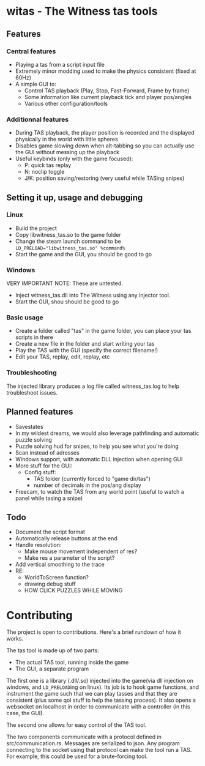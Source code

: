 # witas - The Witness tas tools

## Features
### Central features
- Playing a tas from a script input file
- Extremely minor modding used to make the physics consistent (fixed at 60Hz)
- A simple GUI to:
    - Control TAS playback (Play, Stop, Fast-Forward, Frame by frame)
    - Some information like current playback tick and player pos/angles
    - Various other configuration/tools

### Additionnal features
- During TAS playback, the player position is recorded and the displayed physically in the world with little spheres
- Disables game slowing down when alt-tabbing so you can actually use the GUI without messing up the playback
- Useful keybinds (only with the game focused):
    - P: quick tas replay
    - N: noclip toggle
    - J/K: position saving/restoring (very useful while TASing snipes)

## Setting it up, usage and debugging
### Linux
- Build the project
- Copy libwitness_tas.so to the game folder
- Change the steam launch command to be `LD_PRELOAD="libwitness_tas.so" %command%`
- Start the game and the GUI, you should be good to go

### Windows
VERY IMPORTANT NOTE: These are untested.
- Inject witness_tas.dll into The Witness using any injector tool.
- Start the GUI, shou should be good to go

### Basic usage
- Create a folder called "tas" in the game folder, you can place your tas scripts in there
- Create a new file in the folder and start writing your tas
- Play the TAS with the GUI (specify the correct filename!)
- Edit your TAS, replay, edit, replay, etc

### Troubleshooting
The injected library produces a log file called witness_tas.log to help troubleshoot issues.


## Planned features
- Savestates
- In my wildest dreams, we would also leverage pathfinding and automatic puzzle solving
- Puzzle solving hud for snipes, to help you see what you're doing
- Scan instead of adresses
- Windows support, with automatic DLL injection when opening GUI
- More stuff for the GUI:
    - Config stuff:
        - TAS folder (currently forced to "game dir/tas")
        - number of decimals in the pos/ang display
- Freecam, to watch the TAS from any world point (useful to watch a panel while tasing a snipe)

## Todo
- Document the script format
- Automatically release buttons at the end
- Handle resolution:
    - Make mouse movement independent of res?
    - Make res a parameter of the script?
- Add vertical smoothing to the trace
- RE:
    - WorldToScreen function?
    - drawing debug stuff
    - HOW CLICK PUZZLES WHILE MOVING

# Contributing
The project is open to contributions. Here's a brief rundown of how it works.

The tas tool is made up of two parts:
- The actual TAS tool, running inside the game
- The GUI, a separate program

The first one is a library (.dll/.so) injected into the game(via dll injection on windows, and `LD_PRELOAD`ing on linux).
Its job is to hook game functions, and instrument the game such that we can play tasses and that they are consistent
(plus some qol stuff to help the tassing process). It also opens a websocket on localhost in order to communicate with
a controller (in this case, the GUI).

The second one allows for easy control of the TAS tool.

The two components communicate with a protocol defined in src/communication.rs. Messages are serialized to json. Any
program connecting to the socket using that protocol can make the tool run a TAS. For example, this could be used for
a brute-forcing tool.

